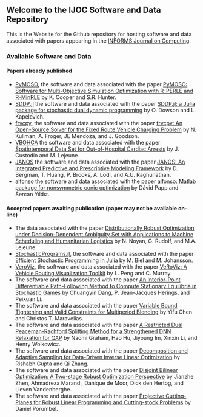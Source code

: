 ## Welcome to the IJOC Software and Data Repository

This is the Website for the Github repository for hosting software and data associated with papers appearing in the [INFORMS Journal on Computing](https://pubsonline.informs.org/journal/ijoc).

### Available Software and Data 

#### Papers already published

 * [PyMOSO](https://github.com/INFORMSJoc/2019.0902), the software and data associated with the paper [PyMOSO: Software for Multi-Objective Simulation Optimization with R-PERLE and R-MinRLE](https://doi.org/10.1287/ijoc.2019.0902) by K. Cooper and S.R. Hunter.
 * [SDDP.jl](https://github.com/INFORMSJoC/2020.0987) the software and data associated with the paper [SDDP.jl: a Julia package for stochastic dual dynamic programming](https://doi.org/10.1287/ijoc.2020.0987) by O. Dowson and L. Kapelevich.
 * [frvcpy](https://github.com/INFORMSJoc/2020.1035), the software and data associated with the paper [frvcpy: An Open-Source Solver for the Fixed Route Vehicle
Charging Problem](https://doi.org/10.1287/ijoc.2020.1035) by N. Kullman, A. Froger, JE Mendoza, and J. Goodson.
 * [VBOHCA](https://github.com/INFORMSJoC/2020.1022) the software and data associated with the paper [Spatiotemporal Data Set for Out-of-Hospital Cardiac Arrests](https://doi.org/10.1287/ijoc.2020.1022) by J. Custodio and M. Lejeune.
 *  [JANOS](https://github.com/INFORMSJoC/2020.1023) the software and data associated with the paper [JANOS: An Integrated Predictive and Prescriptive Modeling Framework](https://doi.org/10.1287/ijoc.2020.1023) by D. Bergman, T. Huang, P. Brooks, A. Lodi, and A.U. Raghunathan.
 * [alfonso](https://github.com/INFORMSJoC/2021.1058) the software and data associated with the paper [alfonso: Matlab package for nonsymmetric conic optimization](https://doi.org/10.1287/ijoc.2021.1058) by Dávid Papp and Sercan Yıldız.
 
#### Accepted papers awaiting publication (paper may not be available on-line)
 
 * The data associated with the paper [Distributionally Robust Optimization under Decision-Dependent Ambiguity Set with Applications to Machine Scheduling and Humanitarian Logistics](https://github.com/INFORMSJoC/2021.1096) by N. Noyan, G. Rudolf, and M.A. Lejeune.
 * [StochasticPrograms.jl](https://github.com/INFORMSJoC/2022.1158), the software and data associated with the paper [Efficient Stochastic Programming in Julia](https://doi.org/10.1287/) by M. Biel and M. Johansson.
 * [VeroViz](https://github.com/INFORMSJoC/2022.1159), the software and data associated with the paper [VeRoViz: A Vehicle Routing Visualization Toolkit](https://doi.org/10.1287/)  by L. Peng and C. Murray.
* The software and data associated with the paper [An Interior-Point Differentiable Path-Following Method to Compute Stationary Equilibria in Stochastic Games](https://github.com/INFORMSJoC/2021.1139) by Chuangyin Dang, P. Jean-Jacques Herings, and Peixuan Li.
* The software and data associated with the paper [Variable Bound Tightening and Valid Constraints for Multiperiod Blending](https://github.com/INFORMSJoC/2021.1140) by Yifu Chen and Christos T. Maravelias.
* The software and data associated with the paper [A Restricted Dual Peaceman-Rachford Splitting Method for a Strengthened DNN Relaxation for QAP](https://github.com/INFORMSJoC/2022.1161) by Naomi Graham, Hao Hu, Jiyoung Im, Xinxin Li, and Henry Wolkowicz.
* The software and data associated with the paper [Decomposition and Adaptive Sampling for Data-Driven Inverse Linear Optimization](https://github.com/INFORMSJoC/2022.1162) by Rishabh Gupta and Qi Zhang.
* The software and data associated with the paper [Disjoint Bilinear Optimization: A Two-stage Robust Optimization Perspective](https://github.com/INFORMSJoC/2022.1163) by Jianzhe Zhen, Ahmadreza Marandi, Danique de Moor, Dick den Hertog, and Lieven Vandenberghe.
* The software and data associated with the paper [Projective Cutting-Planes for Robust Linear Programming and Cutting-stock Problems](https://github.com/INFORMSJoC/2022.1160) by Daniel Porumbel.
